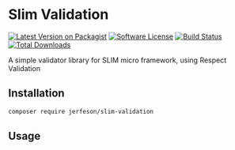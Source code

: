 # Slim Validation

[![Latest Version on Packagist](https://img.shields.io/github/release/jerfeson/slim-validation.svg)](https://img.shields.io/github/v/release/jerfeson/slim-validation)
[![Software License](https://img.shields.io/badge/license-MIT-brightgreen.svg)](LICENSE.md)
[![Build Status](https://github.com/jerfeson/slim-validation/workflows/build/badge.svg)](https://github.com/jerfeson/slim4-skeleton/actions)
[![Total Downloads](https://img.shields.io/packagist/dt/jerfeson/slim-validation.svg)](https://img.shields.io/github/downloads/jerfeson/slim-validation/total)

A simple validator library for SLIM micro framework, using Respect Validation

## Installation

```bash
composer require jerfeson/slim-validation
```

## Usage

